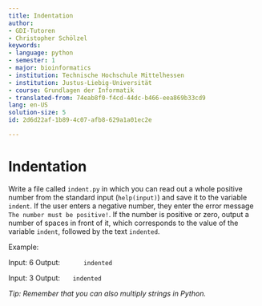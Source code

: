 ```yaml
---
title: Indentation
author:
- GDI-Tutoren
- Christopher Schölzel
keywords:
- language: python
- semester: 1
- major: bioinformatics
- institution: Technische Hochschule Mittelhessen
- institution: Justus-Liebig-Universität
- course: Grundlagen der Informatik
- translated-from: 74eab8f0-f4cd-44dc-b466-eea869b33cd9
lang: en-US
solution-size: 5
id: 2d6d22af-1b89-4c07-afb8-629a1a01ec2e

---
```

# Indentation

Write a file called `indent.py` in which you can read out a whole positive number from the standard input (`help(input)`) and save it to the variable `indent`.
If the user enters a negative number, they enter the error message `The number must be positive!`.
If the number is positive or zero, output a number of spaces in front of it, which corresponds to the value of the variable `indent`, followed by the text `indented`.

Example:

Input: 6
Output: `      indented`

Input: 3
Output: `   indented`

*Tip: Remember that you can also multiply strings in Python.*